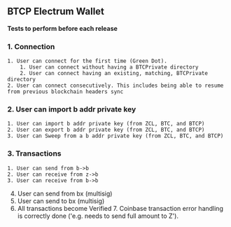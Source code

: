 ## BTCP Electrum Wallet

**Tests to perform before each release**

### 1. Connection
	1. User can connect for the first time (Green Dot).
		1. User can connect without having a BTCPrivate directory
		2. User can connect having an existing, matching, BTCPrivate directory
	2. User can connect consecutively. This includes being able to resume from previous blockchain headers sync

### 2. User can import b addr private key
	1. User can import b addr private key (from ZCL, BTC, and BTCP)
	2. User can export b addr private key (from ZCL, BTC, and BTCP)
	3. User can Sweep from a b addr private key (from ZCL, BTC, and BTCP)

### 3. Transactions
	1. User can send from b->b
	2. User can receive from z->b
	3. User can receive from b->b
  4. User can send from bx (multisig)
  5. User can send to bx (multisig)
  6. All transactions become Verified
	7. Coinbase transaction error handling is correctly done ('e.g. needs to send full amount to Z').

